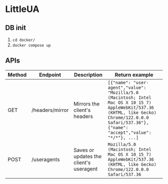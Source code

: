 # LittleUA

## DB init
1. `cd docker/`
2. `docker compose up`

## APIs

| Method | Endpoint        | Description                                                                         | Return example                                                                                                                                                                              |
|--------|-----------------|-------------------------------------------------------------------------------------|---------------------------------------------------------------------------------------------------------------------------------------------------------------------------------------------|
| GET    | /headers/mirror | Mirrors the client's headers                                                        | `[{"name": "user-agent","value": "Mozilla/5.0 (Macintosh; Intel Mac OS X 10_15_7) AppleWebKit/537.36 (KHTML, like Gecko) Chrome/122.0.0.0 Safari/537.36"},{"name": "accept","value": "*/*"}, ...]`| 
| POST   | /useragents     | Saves or updates the client's useragent                                             | `Mozilla/5.0 (Macintosh; Intel Mac OS X 10_15_7) AppleWebKit/537.36 (KHTML, like Gecko) Chrome/122.0.0.0 Safari/537.36`                                                                     |
